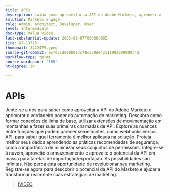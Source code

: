 ```yaml
---
title: APIs
description: saiba como aproveitar a API do Adobe Marketo, aprender a formar conexões de linha de base, utilizar extensões de movimentação de montanhas e fazer suas primeiras chamadas de API. Saiba mais sobre webhooks e API para saber qual ferramenta é melhor aplicada em sua solução. Conheça as práticas recomendadas de segurança, incluindo a minimização de seus conjuntos de permissões. Integre-se à nuvem, aproveite o armazenamento e aproveite o potencial da API em massa para tarefas de importação/exportação.
solution: Marketo Engage
role: Admin, Architect, Developer, User
level: Intermediate
doc-type: Value Video
last-substantial-update: 2023-08-07T00:00:00Z
jira: KT-13773
thumbnail: 3422479.jpeg
source-git-commit: ec7e7cd800b0e3c78c259de4211190a090009c4d
workflow-type: tm+mt
source-wordcount: '189'
ht-degree: 3%

---
```



# APIs

Junte-se a nós para saber como aproveitar a API do Adobe Marketo e aprimorar o verdadeiro poder da automação de marketing. Descubra como formar conexões de linha de base, utilizar extensões de movimentação em montanhas e fazer suas primeiras chamadas de API. Explore as nuances entre funções que podem parecer semelhantes, como webhooks versus API, para saber qual ferramenta é melhor aplicada na solução. Proteja melhor seus dados aprendendo as práticas recomendadas de segurança, como a importância de minimizar seus conjuntos de permissões. Integre-se à nuvem, aproveite o armazenamento e aproveite o potencial da API em massa para tarefas de importação/exportação. As possibilidades são infinitas. Não perca esta oportunidade de revolucionar seu marketing. Registre-se agora para descobrir o potencial da API do Marketo e ajudar a transformar realmente suas estratégias de marketing.

>[!VIDEO](https://video.tv.adobe.com/v/3422479/?learn=on)
